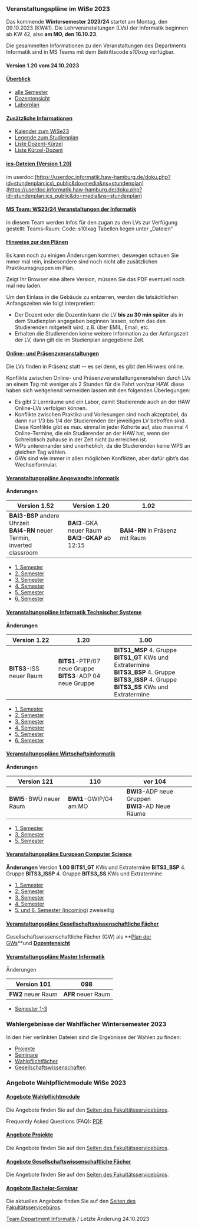 ###  Veranstaltungspläne im WiSe 2023  ###

Das kommende **Wintersemester 2023/24** startet am Montag, den 09.10.2023 (KW41). Die Lehrveranstaltungen (LVs) der Informatik beginnen ab KW 42, also **am MO, den 16.10.23**.

Die gesammelten Informationen zu den Veranstaltungen des Departments Informatik sind in MS Teams mit dem Beitrittscode *s10lxag* verfügbar.

#### Version 1.20 vom 24.10.2023 ####

#### [Überblick](javascript:void(0))  ####

* [alle Semester](/fileadmin/TI-I/PDF/veranstaltungsplaene/Sem_I.pdf)
* [Dozentensicht](/fileadmin/TI-I/PDF/veranstaltungsplaene/Doz_I.pdf)
* [Laborplan](/fileadmin/TI-I/PDF/veranstaltungsplaene/Lab_I.pdf)

#### [Zusätzliche Informationen](javascript:void(0))  ####

* [Kalender zum WiSe23](/fileadmin/TI-I/PDF/veranstaltungsplaene/Kalender.pdf)
* [Legende zum Studienplan](/fileadmin/TI-I/PDF/veranstaltungsplaene/Legende.pdf)
* [Liste Dozent-Kürzel](/fileadmin/TI-I/PDF/veranstaltungsplaene/Doz_Krz.pdf)
* [Liste Kürzel-Dozent](/fileadmin/TI-I/PDF/veranstaltungsplaene/Krz_Doz.pdf)

#### [ics-Dateien (Version 1.20)](javascript:void(0))  ####

im userdoc:[https://userdoc.informatik.haw-hamburg.de/doku.php?id=stundenplan:ics\_public&do=media&ns=stundenplan](https://userdoc.informatik.haw-hamburg.de/doku.php?id=stundenplan:ics_public&do=media&ns=stundenplan)

#### [MS Team: WS23/24 Veranstaltungen der Informatik](javascript:void(0))  ####

in diesem Team werden Infos für den zugan zu den LVs zur Verfügung gestellt:
 Teams-Raum: Code: s10lxag
 Tabellen liegen unter „Dateien“

#### [Hinweise zur den Plänen](javascript:void(0))  ####

Es kann noch zu einigen Änderungen kommen, deswegen schauen Sie mmer mal rein, insbesondere sind noch nicht alle zusätzlichen Praktikumsgruppen im Plan.

Zeigt Ihr Browser eine ältere Version, müssen Sie das PDF eventuell noch mal neu laden.

Um den Einlass in die Gebäude zu entzerren, werden die tatsächlichen Anfangszeiten wie folgt interpretiert:

* Der Dozent oder die Dozentin kann die LV **bis zu 30 min später** als in dem Studienplan angegeben beginnen lassen, sofern das den Studierenden mitgeteilt wird, z.B. über EMIL, Email, etc.
* Erhalten die Studierenden keine weitere Information zu der Anfangszeit der LV, dann gilt die im Studienplan angegebene Zeit.

#### [Online- und Präsenzveranstaltungen](javascript:void(0))  ####

Die LVs finden in Präsenz statt -- es sei denn, es gibt den Hinweis online.

Konflikte zwischen Online- und Präsenzveranstaltungenenstehen durch LVs an einem Tag mit weniger als 2 Stunden für die Fahrt von/zur HAW. diese haben sich weitgehend vermeiden lassen mit den folgenden Überlegungen:

* Es gibt 2 Lernräume und ein Labor, damit Studierende auch an der HAW Online-LVs verfolgen können.
* Konflikte zwischen Praktika und Vorlesungen sind noch akzeptabel, da dann nur 1/3 bis 1/4 der Studierenden der jeweiligen LV betroffen sind. Diese Konflikte gibt es max. einmal in jeder Kohorte auf, also maximal 4 Online-Termine, die ein Studierender an der HAW hat, wenn der Schreibtisch zuhause in der Zeit nicht zu erreichen ist.
* WPs untereinander sind unerheblich, da die Studierenden keine WPS an gleichen Tag wählen.
* GWs sind wie immer in allen möglichen Konflikten, aber dafür gibt’s das Wechselformular.

#### [Veranstaltungspläne Angewandte Informatik](javascript:void(0))  ####

**Änderungen**

|                                  **Version 1.52**                                   |                  **Version 1.20**                  |           **1.02**            |   |   |
|-------------------------------------------------------------------------------------|----------------------------------------------------|-------------------------------|---|---|
|**BAI3-BSP** andere Uhrzeit  <br/>**BAI4-RN** neuer Termin,  <br/> inverted classroom|**BAI3**-GKA neuer Raum  <br/>**BAI3-GKAP** ab 12:15|**BAI4-RN** in Präsenz mit Raum|   |   |

* [1. Semester](/fileadmin/TI-I/PDF/veranstaltungsplaene/BAI1.pdf)
* [2. Semester](/fileadmin/TI-I/PDF/veranstaltungsplaene/BAI2.pdf)
* [3. Semester](/fileadmin/TI-I/PDF/veranstaltungsplaene/BAI3.pdf)
* [4. Semester](/fileadmin/TI-I/PDF/veranstaltungsplaene/BAI4.pdf)
* [5. Semester](/fileadmin/TI-I/PDF/veranstaltungsplaene/BAI5.pdf)
* [6. Semester](/fileadmin/TI-I/PDF/veranstaltungsplaene/BAI6.pdf)

#### [Veranstaltungspläne Informatik Technischer Systeme](javascript:void(0))  ####

**Änderungen**

|    Version **1.22**    |                           **1.20**                            |                                                                                **1.00**                                                                                 |   |   |
|------------------------|---------------------------------------------------------------|-------------------------------------------------------------------------------------------------------------------------------------------------------------------------|---|---|
|**BITS3**-ISS neuer Raum|**BITS1**-PTP/07 neue Gruppe  <br/>**BITS3**-ADP 04 neue Gruppe|**BITS1\_MSP** 4. Gruppe  <br/>**BITS1\_GT** KWs und Extratermine  <br/>**BITS3\_BSP** 4. Gruppe  <br/>**BITS3\_ISSP** 4. Gruppe  <br/>**BITS3\_SS** KWs und Extratermine|   |   |

* [1. Semester](/fileadmin/TI-I/PDF/veranstaltungsplaene/BITS1.pdf)
* [2. Semester](/fileadmin/TI-I/PDF/veranstaltungsplaene/BITS2.pdf)
* [3. Semester](/fileadmin/TI-I/PDF/veranstaltungsplaene/BITS3.pdf)
* [4. Semester](/fileadmin/TI-I/PDF/veranstaltungsplaene/BITS4.pdf)
* [5. Semester](/fileadmin/TI-I/PDF/veranstaltungsplaene/BITS5.pdf)
* [6. Semester](/fileadmin/TI-I/PDF/veranstaltungsplaene/BITS6.pdf)

#### [Veranstaltungspläne Wirtschaftsinformatik](javascript:void(0))  ####

**Änderungen**

|    **Version** 121    |        **110**       |                     **vor 104**                      |   |
|-----------------------|----------------------|------------------------------------------------------|---|
|**BWI5**-BWÜ neuer Raum|**BWI1**-GWIP/04 am MO|**BWI3**-ADP neue Gruppen  <br/>**BWI3**-AD Neue Räume|   |

* [1. Semester](/fileadmin/TI-I/PDF/veranstaltungsplaene/BWI1.pdf)
* [3. Semester](/fileadmin/TI-I/PDF/veranstaltungsplaene/BWI3.pdf)
* [5. Semester](/fileadmin/TI-I/PDF/veranstaltungsplaene/BWI5.pdf)

#### [Veranstaltungspläne European Computer Science](javascript:void(0))  ####

**Änderungen**
 Version **1.00**
**BITS1\_GT** KWs und Extratermine
**BITS3\_BSP** 4. Gruppe
**BITS3\_ISSP** 4. Gruppe
**BITS3\_SS** KWs und Extratermine

* [1. Semester](/fileadmin/TI-I/PDF/veranstaltungsplaene/BECS1.pdf)
* [2. Semester](/fileadmin/TI-I/PDF/veranstaltungsplaene/BECS2.pdf)
* [3. Semester](/fileadmin/TI-I/PDF/veranstaltungsplaene/BECS3.pdf)
* [4. Semester](/fileadmin/TI-I/PDF/veranstaltungsplaene/BECS4.pdf)
* [5. und 6. Semester (incoming)](/fileadmin/TI-I/PDF/veranstaltungsplaene/BECS5u6.pdf) zweiseitig

#### [Veranstaltungspläne Gesellschaftswissenschaftliche Fächer](javascript:void(0))  ####

Gesellschaftswissenschaftliche Fächer (GW) als **[Plan der GWs](/fileadmin/TI-I/PDF/veranstaltungsplaene/GW_I.pdf)**und **[Dozentensicht](/fileadmin/TI-I/PDF/veranstaltungsplaene/GW_Doz.pdf)**

#### [Veranstaltungspläne Master Informatik](javascript:void(0))  ####

Änderungen

| Version **101**  |     **098**      |
|------------------|------------------|
|**FW2** neuer Raum|**AFR** neuer Raum|

* [Semester 1-3](/fileadmin/TI-I/PDF/veranstaltungsplaene/MI_20.pdf)

###  Wahlergebnisse der Wahlfächer Wintersemester 2023  ###

In den hier verlinkten Dateien sind die Ergebnisse der Wahlen zu finden:

* [Projekte](/fileadmin/TI-I/PDF/wahlbereich/wahlen_ws2324_ergebnis_matrikelnummern_po.pdf)
* [Seminare](/fileadmin/TI-I/PDF/wahlbereich/wahlen_ws2324_ergebnis_matrikelnummern_sem.pdf)
* [Wahlpflichtfächer](/fileadmin/TI-I/PDF/wahlbereich/wahlen_ws2324_ergebnis_matrikelnummern_wp.pdf)
* [Gesellschaftswissenschaften](/fileadmin/TI-I/PDF/wahlbereich/wahlen_ws2324_ergebnis_nachnamen_gw.pdf)

### Angebote Wahlpflichtmodule WiSe 2023 ###

#### [Angebote Wahlpflichtmodule](javascript:void(0))  ####

Die Angebote finden Sie auf den [Seiten des Fakultätsservicebüros](/hochschule/technik-und-informatik/studium-und-lehre/fakultaetsservicebuero/wahlbereich/).

Frequently Asked Questions (FAQ): [PDF](/fileadmin/TI-I/PDF/wahlbereich/WP-Info-zu-23WiSe-v1.pdf)

#### [Angebote Projekte](javascript:void(0))  ####

Die Angebote finden Sie auf den [Seiten des Fakultätsservicebüros](/hochschule/technik-und-informatik/studium-und-lehre/fakultaetsservicebuero/wahlbereich/).

#### [Angebote Gesellschaftswissenschaftliche Fächer](javascript:void(0))  ####

Die Angebote finden Sie auf den [Seiten des Fakultätsservicebüros](/hochschule/technik-und-informatik/studium-und-lehre/fakultaetsservicebuero/wahlbereich/).

#### [Angebote Bachelor-Seminar](javascript:void(0))  ####

Die aktuellen Angebote finden Sie auf den [Seiten des Fakultätsservicebüros](/hochschule/technik-und-informatik/studium-und-lehre/fakultaetsservicebuero/wahlbereich/).

[Team Department Informatik](#) / Letzte Änderung 24.10.2023
